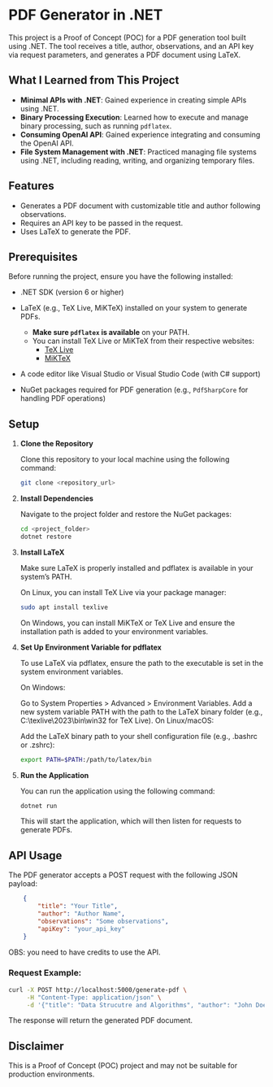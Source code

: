 # PDF Generator in .NET

This project is a Proof of Concept (POC) for a PDF generation tool built using .NET. The tool receives a title, author, observations, and an API key via request parameters, and generates a PDF document using LaTeX.

## What I Learned from This Project

- **Minimal APIs with .NET**: Gained experience in creating simple APIs using .NET.
- **Binary Processing Execution**: Learned how to execute and manage binary processing, such as running `pdflatex`.
- **Consuming OpenAI API**: Gained experience integrating and consuming the OpenAI API.
- **File System Management with .NET**: Practiced managing file systems using .NET, including reading, writing, and organizing temporary files.

## Features

- Generates a PDF document with customizable title and author following observations.
- Requires an API key to be passed in the request.
- Uses LaTeX to generate the PDF.

## Prerequisites

Before running the project, ensure you have the following installed:

- .NET SDK (version 6 or higher)
- LaTeX (e.g., TeX Live, MiKTeX) installed on your system to generate PDFs.
  - **Make sure `pdflatex` is available** on your PATH. 
  - You can install TeX Live or MiKTeX from their respective websites:
    - [TeX Live](https://www.tug.org/texlive/)
    - [MiKTeX](https://miktex.org/)

- A code editor like Visual Studio or Visual Studio Code (with C# support)
- NuGet packages required for PDF generation (e.g., `PdfSharpCore` for handling PDF operations)

## Setup

1. **Clone the Repository**

   Clone this repository to your local machine using the following command:

   ```bash
   git clone <repository_url>
   ```

2. **Install Dependencies**

    Navigate to the project folder and restore the NuGet packages:
    ```bash
    cd <project_folder>
    dotnet restore
    ```

3. **Install LaTeX**

    Make sure LaTeX is properly installed and pdflatex is available in your system’s PATH.

    On Linux, you can install TeX Live via your package manager:
    ```bash
    sudo apt install texlive
    ```

    On Windows, you can install MiKTeX or TeX Live and ensure the installation path is added to your environment variables.

4. **Set Up Environment Variable for pdflatex**

    To use LaTeX via pdflatex, ensure the path to the executable is set in the system environment variables.

    On Windows:

    Go to System Properties > Advanced > Environment Variables.
    Add a new system variable PATH with the path to the LaTeX binary folder (e.g., C:\texlive\2023\bin\win32 for TeX Live).
    On Linux/macOS:

    Add the LaTeX binary path to your shell configuration file (e.g., .bashrc or .zshrc):
    ```bash
    export PATH=$PATH:/path/to/latex/bin
    ```
5. **Run the Application**

    You can run the application using the following command:
    ```bash
    dotnet run
    ```
    This will start the application, which will then listen for requests to generate PDFs.

## API Usage
The PDF generator accepts a POST request with the following JSON payload:
```json
    {
        "title": "Your Title",
        "author": "Author Name",
        "observations": "Some observations",
        "apiKey": "your_api_key"
    }
```
OBS: you need to have credits to use the API.

### Request Example:
```bash
curl -X POST http://localhost:5000/generate-pdf \
     -H "Content-Type: application/json" \
     -d '{"title": "Data Strucutre and Algorithms", "author": "John Doe", "observations": "Generate only title screen and introduction", "apiKey": "your_api_key"}'
```

The response will return the generated PDF document.

## Disclaimer
This is a Proof of Concept (POC) project and may not be suitable for production environments.